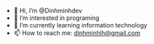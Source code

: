 - 👋 Hi, I’m @Dinhminhdev
- 👀 I’m interested in programing
- 🌱 I’m currently learning information technology
- 📫 How to reach me: dinhminhlh@gmail.com

<!---
Dinhminhdev/Dinhminhdev is a ✨ special ✨ repository because its `README.md` (this file) appears on your GitHub profile.
You can click the Preview link to take a look at your changes.
--->
